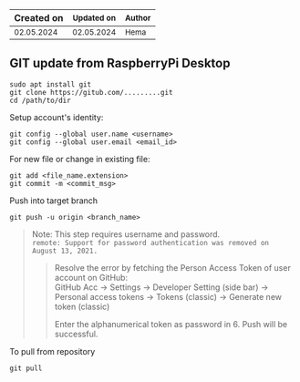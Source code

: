 | Created on | <small>Updated on</small> | <small>Author</small> |
|----------------------------|----------------------------|------------------------|
| <small>02.05.2024</small>  | <small>02.05.2024</small>  | <small>Hema</small>    |

## GIT update from RaspberryPi Desktop
```
sudo apt install git
git clone https://gitub.com/.........git
cd /path/to/dir
```
Setup account's identity:  
```
git config --global user.name <username>
git config --global user.email <email_id>
```
For new file or change in existing file:  
```
git add <file_name.extension>
git commit -m <commit_msg>
```
Push into target branch
```
git push -u origin <branch_name>
```
   >Note: This step requires username and password.  
>`remote: Support for password authentication was removed on August 13, 2021.`  
>>Resolve the error by fetching the Person Access Token of user account on GitHub:  
>>GitHub Acc -> Settings -> Developer Setting (side bar) -> Personal access tokens -> Tokens (classic) -> Generate new token (classic)
>>
>>Enter the alphanumerical token as password in 6. Push will be successful.  

To pull from repository
```
git pull
```
